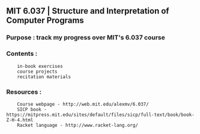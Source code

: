 ## MIT 6.037 | Structure and Interpretation of Computer Programs

### Purpose : track my progress over MIT's 6.037 course

### Contents :
        in-book exercises
        course projects
        recitation materials

### Resources :
        Course webpage - http://web.mit.edu/alexmv/6.037/
        SICP book - https://mitpress.mit.edu/sites/default/files/sicp/full-text/book/book-Z-H-4.html
        Racket language - http://www.racket-lang.org/

